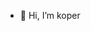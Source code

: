 - 👋 Hi, I’m koper



<!---
xynuk/xynuk is a ✨ special ✨ repository because its `README.md` (this file) appears on your GitHub profile.
You can click the Preview link to take a look at your changes.
--->
